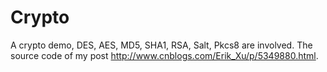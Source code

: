 # Crypto
A crypto demo, DES, AES, MD5, SHA1, RSA, Salt, Pkcs8 are involved.
The source code of my post http://www.cnblogs.com/Erik_Xu/p/5349880.html.
